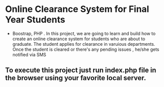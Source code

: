 # Online Clearance System for Final Year Students  
- Boostrap, PHP .
In this project, we are going to learn and build how to create an online clearance system for students who are about to graduate.
The student applies for clearance in varuious departments. Once the student is cleared or there's any pending 
issues , he/she gets notified via SMS 

## To execute this project just  run index.php file in the browser using your favorite local server.

